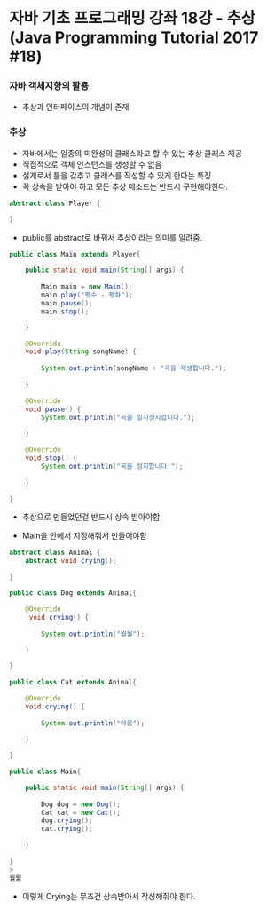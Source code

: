 # 자바 기초 프로그래밍 강좌 18강 - 추상 (Java Programming Tutorial 2017 #18)

### 자바 객체지향의 활용

- 추상과 인터페이스의 개념이 존재

### 추상

- 자바에서는 일종의 미완성의 클래스라고 할 수 있는 추상 클래스 제공
- 직접적으로 객체 인스턴스를 생성할 수 없음
- 설계로서 틀을 갖추고 클래스를 작성할 수 있게 한다는 특징
- 꼭 상속을 받아야 하고 모든 추상 메소드는 반드시 구현해야한다.

```java
abstract class Player {

}
```

- public를 abstract로 바꿔서 추상이라는 의미를 알려줌.

```java
public class Main extends Player{

	public static void main(String[] args) {
		
		Main main = new Main();
		main.play("펭수 - 펭하");
		main.pause();
		main.stop();

	}

	@Override
	void play(String songName) {
		
		System.out.println(songName + "곡을 재생합니다.");
		
	}

	@Override
	void pause() {
		System.out.println("곡을 일시정지합니다.");
		
	}

	@Override
	void stop() {
		System.out.println("곡을 정지합니다.");
		
	}

}

```

- 추상으로 만들었던걸 반드시 상속 받아야함

- Main을 안에서 지정해줘서 만들어야함

```java
abstract class Animal {
	abstract void crying();

}
```

```java
public class Dog extends Animal{

	@Override
	 void crying() {
		
		System.out.println("월월");
		
	}

}
```

```java
public class Cat extends Animal{

	@Override
	void crying() {
		
		System.out.println("야옹");
		
	}

}
```

```java
public class Main{

	public static void main(String[] args) {
		
		Dog dog = new Dog();
		Cat cat = new Cat();
		dog.crying();
		cat.crying();
		
	}

}
>
월월
```

- 이렇게 Crying는 무조건 상속받아서 작성해줘야 한다.